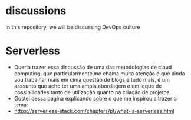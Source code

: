 # discussions
In this repository, we will be discussing DevOps culture

# Serverless
- Queria trazer essa discussão de uma das metodologias de cloud computing, que particularmente me chama muita atenção e que ainda vou trabalhar mais em cima questão de blogs e tudo mais, é um asssunto que acho ter uma ampla abordagem e um leque de possibilidades tanto de utilização quanto na criação de projetos.
- Gostei dessa página explicando sobre o que me inspirou a trazer o tema:
-  https://serverless-stack.com/chapters/pt/what-is-serverless.html
